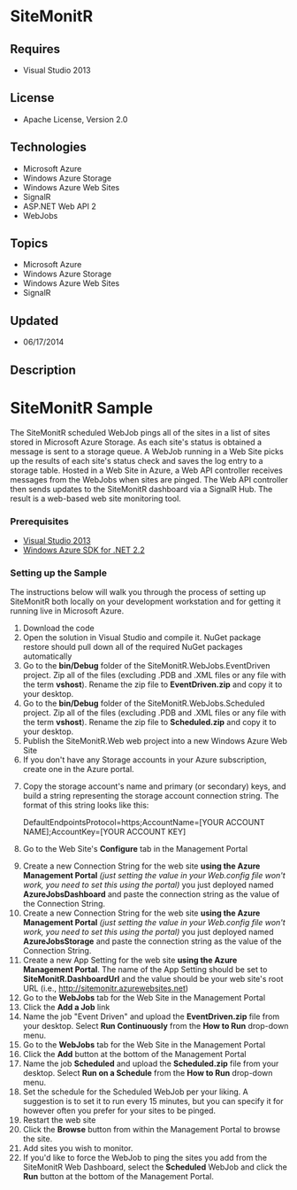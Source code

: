 # SiteMonitR
## Requires
- Visual Studio 2013
## License
- Apache License, Version 2.0
## Technologies
- Microsoft Azure
- Windows Azure Storage
- Windows Azure Web Sites
- SignalR
- ASP.NET Web API 2
- WebJobs
## Topics
- Microsoft Azure
- Windows Azure Storage
- Windows Azure Web Sites
- SignalR
## Updated
- 06/17/2014
## Description

<h1>SiteMonitR Sample</h1>
<p>The SiteMonitR scheduled WebJob pings all of the sites in a list of sites stored in Microsoft Azure Storage. As each site's status is obtained a message is sent to a storage queue. A WebJob running in a Web Site picks up the results of each site's status
 check and saves the log entry to a storage table. Hosted in a Web Site in Azure, a Web API controller receives messages from the WebJobs when sites are pinged. The Web API controller then sends updates to the SiteMonitR dashboard via a SignalR Hub. The result
 is a web-based web site monitoring tool.</p>
<h3><a class="anchor" name="prerequisites" href="#prerequisites"></a>Prerequisites</h3>
<ul>
<li><a href="http://www.microsoft.com/visualstudio/en-us/products">Visual Studio 2013</a>
</li><li><a href="http://www.windowsazure.com/en-us/develop/net/">Windows Azure SDK for .NET 2.2</a>
</li></ul>
<h3><a class="anchor" name="setting-up-the-sample" href="#setting-up-the-sample"></a>Setting up the Sample</h3>
<p>The instructions below will walk you through the process of setting up SiteMonitR both locally on your development workstation and for getting it running live in Microsoft Azure.</p>
<ol>
<li>Download the code </li><li>Open the solution in Visual Studio and compile it. NuGet package restore should pull down all of the required NuGet packages automatically
</li><li>Go to the <strong>bin/Debug</strong> folder of the SiteMonitR.WebJobs.EventDriven project. Zip all of the files (excluding .PDB and .XML files or any file with the term
<strong>vshost</strong>). Rename the zip file to <strong>EventDriven.zip</strong> and copy it to your desktop.
</li><li>Go to the <strong>bin/Debug</strong> folder of the SiteMonitR.WebJobs.Scheduled project. Zip all of the files (excluding .PDB and .XML files or any file with the term
<strong>vshost</strong>). Rename the zip file to <strong>Scheduled.zip</strong> and copy it to your desktop.
</li><li>Publish the SiteMonitR.Web web project into a new Windows Azure Web Site </li><li>If you don't have any Storage accounts in your Azure subscription, create one in the Azure portal.
</li><li>
<p>Copy the storage account's name and primary (or secondary) keys, and build a string representing the storage account connection string. The format of this string looks like this:</p>
<p>DefaultEndpointsProtocol=https;AccountName=[YOUR ACCOUNT NAME];AccountKey=[YOUR ACCOUNT KEY]</p>
</li><li>
<p>Go to the Web Site's <strong>Configure</strong> tab in the Management Portal</p>
</li><li>Create a new Connection String for the web site <strong>using the Azure Management Portal</strong>
<em>(just setting the value in your Web.config file won't work, you need to set this using the portal)</em> you just deployed named
<strong>AzureJobsDashboard</strong> and paste the connection string as the value of the Connection String.
</li><li>Create a new Connection String for the web site <strong>using the Azure Management Portal</strong>
<em>(just setting the value in your Web.config file won't work, you need to set this using the portal)</em> you just deployed named
<strong>AzureJobsStorage</strong> and paste the connection string as the value of the Connection String.
</li><li>Create a new App Setting for the web site <strong>using the Azure Management Portal</strong>. The name of the App Setting should be set to
<strong>SiteMonitR.DashboardUrl</strong> and the value should be your web site's root URL (i.e.,
<a href="http://sitemonitr.azurewebsites.net">http://sitemonitr.azurewebsites.net</a>)
</li><li>Go to the <strong>WebJobs</strong> tab for the Web Site in the Management Portal
</li><li>Click the <strong>Add a Job</strong> link </li><li>Name the job &quot;Event Driven&quot; and upload the <strong>EventDriven.zip</strong> file from your desktop. Select
<strong>Run Continuously</strong> from the <strong>How to Run</strong> drop-down menu.
</li><li>Go to the <strong>WebJobs</strong> tab for the Web Site in the Management Portal
</li><li>Click the <strong>Add</strong> button at the bottom of the Management Portal </li><li>Name the job <strong>Scheduled</strong> and upload the <strong>Scheduled.zip</strong> file from your desktop. Select
<strong>Run on a Schedule</strong> from the <strong>How to Run</strong> drop-down menu.
</li><li>Set the schedule for the Scheduled WebJob per your liking. A suggestion is to set it to run every 15 minutes, but you can specify it for however often you prefer for your sites to be pinged.
</li><li>Restart the web site </li><li>Click the <strong>Browse</strong> button from within the Management Portal to browse the site.
</li><li>Add sites you wish to monitor. </li><li>If you'd like to force the WebJob to ping the sites you add from the SiteMonitR Web Dashboard, select the
<strong>Scheduled</strong> WebJob and click the <strong>Run</strong> button at the bottom of the Management Portal.
</li></ol>
